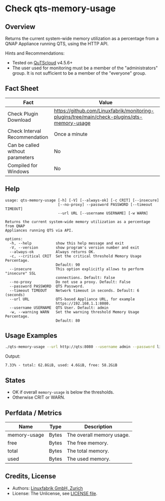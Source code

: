 # Check qts-memory-usage

## Overview

Returns the current system-wide memory utilization as a percentage from a QNAP Appliance running QTS, using the HTTP API.

Hints and Recommendations:

* Tested on [QuTScloud](https://www.qnap.com/en-us/download?model=qutscloud&category=firmware) v4.5.6+
* The user used for monitoring must be a member of the "administrators" group. It is not sufficient to be a member of the "everyone" group.


## Fact Sheet

| Fact | Value |
|----|----|
| Check Plugin Download                 | <https://github.com/Linuxfabrik/monitoring-plugins/tree/main/check-plugins/qts-memory-usage> |
| Check Interval Recommendation         | Once a minute |
| Can be called without parameters      | No |
| Compiled for Windows                  | No |


## Help

```text
usage: qts-memory-usage [-h] [-V] [--always-ok] [-c CRIT] [--insecure]
                        [--no-proxy] --password PASSWORD [--timeout TIMEOUT]
                        --url URL [--username USERNAME] [-w WARN]

Returns the current system-wide memory utilization as a percentage from QNAP
Appliances running QTS via API.

options:
  -h, --help           show this help message and exit
  -V, --version        show program's version number and exit
  --always-ok          Always returns OK.
  -c, --critical CRIT  Set the critical threshold Memory Usage Percentage.
                       Default: 90
  --insecure           This option explicitly allows to perform "insecure" SSL
                       connections. Default: False
  --no-proxy           Do not use a proxy. Default: False
  --password PASSWORD  QTS Password.
  --timeout TIMEOUT    Network timeout in seconds. Default: 6 (seconds)
  --url URL            QTS-based Appliance URL, for example
                       https://192.168.1.1:8080.
  --username USERNAME  QTS User. Default: admin
  -w, --warning WARN   Set the warning threshold Memory Usage Percentage.
                       Default: 80
```


## Usage Examples

```bash
./qts-memory-usage --url http://qts:8080 --username admin --password linuxfabrik --insecure
```

Output:

```text
7.33% - total: 62.8GiB, used: 4.6GiB, free: 58.2GiB
```


## States

* OK if overall `memory-usage` is below the thresholds.
* Otherwise CRIT or WARN.


## Perfdata / Metrics

| Name         | Type  | Description               |
|--------------|-------|---------------------------|
| memory-usage | Bytes | The overall memory usage. |
| free         | Bytes | The free memory.          |
| total        | Bytes | The total memory.         |
| used         | Bytes | The used memory.          |


## Credits, License

* Authors: [Linuxfabrik GmbH, Zurich](https://www.linuxfabrik.ch)
* License: The Unlicense, see [LICENSE file](https://unlicense.org/).
